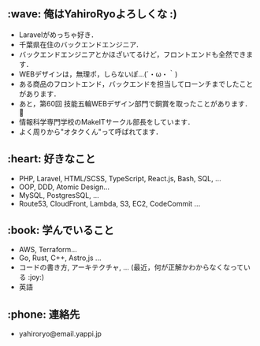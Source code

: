 <div>
  <h2>:wave: 俺はYahiroRyoよろしくな :) </h1>
  <ul>
    <li>Laravelがめっちゃ好き．</li>
    <li>千葉県在住のバックエンドエンジニア．</li>
    <li>バックエンドエンジニアとかほざいてるけど，フロントエンドも全然できます．</li>
    <li>WEBデザインは，無理ポ，しらないぽ…(´・ω・｀)</li>
    <li>ある商品のフロントエンド，バックエンドを担当してローンチまでしたことがあります．</li>
    <li>あと，第60回 技能五輪WEBデザイン部門で銅賞を取ったことがあります．🥉</li>
    <li>情報科学専門学校のMakeITサークル部長をしています．</li>
    <li>よく周りから"オタクくん"って呼ばれてます．</li>
  </ul>
  
  <h2>:heart: 好きなこと</h1>
  <ul>
    <li>PHP, Laravel, HTML/SCSS, TypeScript, React.js, Bash, SQL, ...</li>
    <li>OOP, DDD, Atomic Design...</li>
    <li>MySQL, PostgresSQL, ...</li>
    <li>Route53, CloudFront, Lambda, S3, EC2, CodeCommit ... </li>
  </ul>
  
  <h2>:book: 学んでいること</h1>
  <ul>
    <li>AWS, Terraform...</li>
    <li>Go, Rust, C++, Astro,js ...</li>
    <li>コードの書き方, アーキテクチャ, ... (最近，何が正解かわからなくなっている :joy:)</li>
    <li>英語</li>
  </ul>
  
  <h2>:phone: 連絡先</h1>
  <ul>
    <li>yahiroryo@email.yappi.jp</li>
  </ul>
</div>
